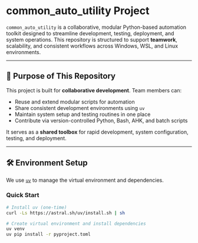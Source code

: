 # common_auto_utility Project

`common_auto_utility` is a collaborative, modular Python-based automation toolkit designed to streamline development, testing, deployment, and system operations. This repository is structured to support **teamwork**, scalability, and consistent workflows across Windows, WSL, and Linux environments.

---

## 🤝 Purpose of This Repository

This project is built for **collaborative development**. Team members can:

- Reuse and extend modular scripts for automation
- Share consistent development environments using `uv`
- Maintain system setup and testing routines in one place
- Contribute via version-controlled Python, Bash, AHK, and batch scripts

It serves as a **shared toolbox** for rapid development, system configuration, testing, and deployment.

---

## 🛠️ Environment Setup

We use [`uv`](https://github.com/astral-sh/uv) to manage the virtual environment and dependencies.

### Quick Start

```bash
# Install uv (one-time)
curl -Ls https://astral.sh/uv/install.sh | sh

# Create virtual environment and install dependencies
uv venv
uv pip install -r pyproject.toml
